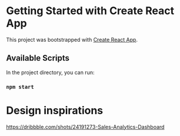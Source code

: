 # Getting Started with Create React App

This project was bootstrapped with [Create React App](https://github.com/facebook/create-react-app).

## Available Scripts

In the project directory, you can run:

### `npm start`

# Design inspirations
https://dribbble.com/shots/24191273-Sales-Analytics-Dashboard
